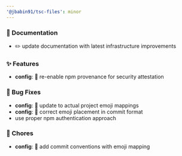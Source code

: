 ```yaml
---
'@jbabin91/tsc-files': minor
---
```


### 📝 Documentation

- ✏️ update documentation with latest infrastructure improvements

### ✨ Features

- **config**: 🎸 re-enable npm provenance for security attestation

### 🐛 Bug Fixes

- **config**: 🐛 update to actual project emoji mappings
- **config**: 🐛 correct emoji placement in commit format
- use proper npm authentication approach

### 🔧 Chores

- **config**: 🔧 add commit conventions with emoji mapping
